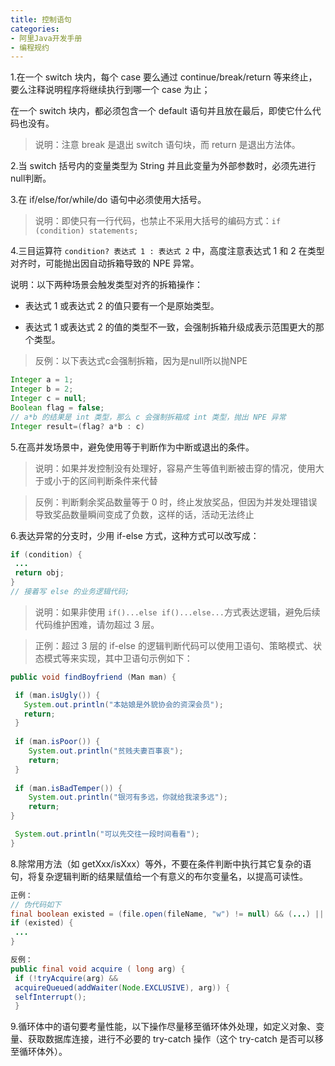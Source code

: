 ```yaml
---
title: 控制语句
categories: 
- 阿里Java开发手册
- 编程规约
---
```


1.在一个 switch 块内，每个 case 要么通过 continue/break/return 等来终止，要么注释说明程序将继续执行到哪一个 case 为止；

在一个 switch 块内，都必须包含一个 default 语句并且放在最后，即使它什么代码也没有。

> 说明：注意 break 是退出 switch 语句块，而 return 是退出方法体。

2.当 switch 括号内的变量类型为 String 并且此变量为外部参数时，必须先进行 null判断。

3.在 if/else/for/while/do 语句中必须使用大括号。

> 说明：即使只有一行代码，也禁止不采用大括号的编码方式：`if (condition) statements;`

4.三目运算符 `condition? 表达式 1 : 表达式 2` 中，高度注意表达式 1 和 2 在类型对齐时，可能抛出因自动拆箱导致的 NPE 异常。

说明：以下两种场景会触发类型对齐的拆箱操作：

* 表达式 1 或表达式 2 的值只要有一个是原始类型。

* 表达式 1 或表达式 2 的值的类型不一致，会强制拆箱升级成表示范围更大的那个类型。

> 反例：以下表达式c会强制拆箱，因为是null所以抛NPE

```java
Integer a = 1;
Integer b = 2;
Integer c = null;
Boolean flag = false;
// a*b 的结果是 int 类型，那么 c 会强制拆箱成 int 类型，抛出 NPE 异常
Integer result=(flag? a*b : c) 
```

5.在高并发场景中，避免使用等于判断作为中断或退出的条件。

> 说明：如果并发控制没有处理好，容易产生等值判断被击穿的情况，使用大于或小于的区间判断条件来代替

> 反例：判断剩余奖品数量等于 0 时，终止发放奖品，但因为并发处理错误导致奖品数量瞬间变成了负数，这样的话，活动无法终止

6.表达异常的分支时，少用 if-else 方式，这种方式可以改写成：

```java
if (condition) { 
 ...
 return obj;
}
// 接着写 else 的业务逻辑代码; 
```

> 说明：如果非使用 `if()...else if()...else...`方式表达逻辑，避免后续代码维护困难，请勿超过 3 层。

> 正例：超过 3 层的 if-else 的逻辑判断代码可以使用卫语句、策略模式、状态模式等来实现，其中卫语句示例如下：

```java
public void findBoyfriend (Man man) {

 if (man.isUgly()) {
   System.out.println("本姑娘是外貌协会的资深会员");
   return;
 }
 
 if (man.isPoor()) {
    System.out.println("贫贱夫妻百事哀");
    return;
 }
 
 if (man.isBadTemper()) {
    System.out.println("银河有多远，你就给我滚多远");
    return;
}

 System.out.println("可以先交往一段时间看看");
}
```

8.除常用方法（如 getXxx/isXxx）等外，不要在条件判断中执行其它复杂的语句，将复杂逻辑判断的结果赋值给一个有意义的布尔变量名，以提高可读性。

```java
正例：
// 伪代码如下
final boolean existed = (file.open(fileName, "w") != null) && (...) || (...);
if (existed) {
 ...
}

反例：
public final void acquire ( long arg) {
 if (!tryAcquire(arg) &&
 acquireQueued(addWaiter(Node.EXCLUSIVE), arg)) {
 selfInterrupt();
 }
```

9.循环体中的语句要考量性能，以下操作尽量移至循环体外处理，如定义对象、变量、获取数据库连接，进行不必要的 try-catch 操作（这个 try-catch 是否可以移至循环体外）。
